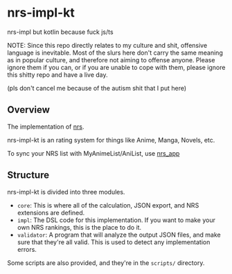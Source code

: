 # nrs-impl-kt

nrs-impl but kotlin because fuck js/ts

NOTE: Since this repo directly relates to my culture and shit, offensive language is inevitable. Most of the slurs here don't carry the same meaning as in popular culture, and therefore not aiming to offense anyone. Please ignore them if you can, or if you are unable to cope with them, please ignore this shitty repo and have a live day.

(pls don't cancel me because of the autism shit that I put here)

## Overview

The implementation of [nrs](https://github.com/ngoduyanh/nrs).

nrs-impl-kt is an rating system for things like Anime, Manga, Novels, etc.

To sync your NRS list with MyAnimeList/AniList, use [nrs_app](https://github.com/ngoduyanh/nrs_app)

## Structure

nrs-impl-kt is divided into three modules.

- `core`: This is where all of the calculation, JSON export, and NRS extensions are defined.
- `impl`: The DSL code for this implementation. If you want to make your own NRS rankings, this is the place to do it.
- `validator`: A program that will analyze the output JSON files, and make sure that they're all valid. This is used to detect any implementation errors.

Some scripts are also provided, and they're in the `scripts/` directory.
